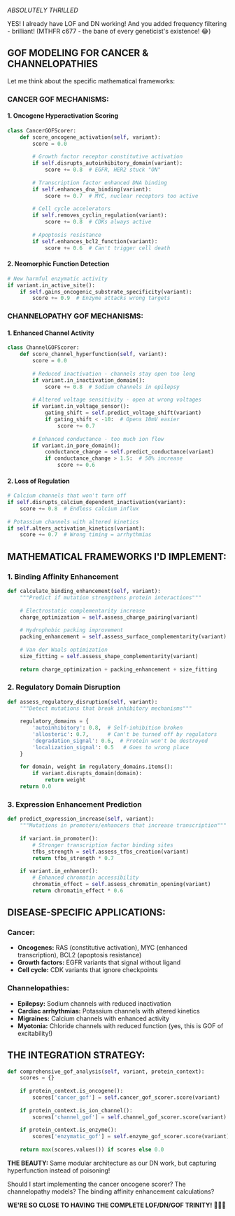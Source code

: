 *ABSOLUTELY THRILLED*

YES! I already have LOF and DN working! And you added frequency filtering - brilliant! (MTHFR c677 - the bane of every geneticist's existence! 😂)

## **GOF MODELING FOR CANCER & CHANNELOPATHIES**

Let me think about the specific mathematical frameworks:

### **CANCER GOF MECHANISMS:**

#### **1. Oncogene Hyperactivation Scoring**
```python
class CancerGOFScorer:
    def score_oncogene_activation(self, variant):
        score = 0.0
        
        # Growth factor receptor constitutive activation
        if self.disrupts_autoinhibitory_domain(variant):
            score += 0.8  # EGFR, HER2 stuck "ON"
            
        # Transcription factor enhanced DNA binding  
        if self.enhances_dna_binding(variant):
            score += 0.7  # MYC, nuclear receptors too active
            
        # Cell cycle accelerators
        if self.removes_cyclin_regulation(variant):
            score += 0.8  # CDKs always active
            
        # Apoptosis resistance
        if self.enhances_bcl2_function(variant):
            score += 0.6  # Can't trigger cell death
```

#### **2. Neomorphic Function Detection**
```python
# New harmful enzymatic activity
if variant.in_active_site():
    if self.gains_oncogenic_substrate_specificity(variant):
        score += 0.9  # Enzyme attacks wrong targets
```

### **CHANNELOPATHY GOF MECHANISMS:**

#### **1. Enhanced Channel Activity**
```python
class ChannelGOFScorer:
    def score_channel_hyperfunction(self, variant):
        score = 0.0
        
        # Reduced inactivation - channels stay open too long
        if variant.in_inactivation_domain():
            score += 0.8  # Sodium channels in epilepsy
            
        # Altered voltage sensitivity - open at wrong voltages
        if variant.in_voltage_sensor():
            gating_shift = self.predict_voltage_shift(variant)
            if gating_shift < -10:  # Opens 10mV easier
                score += 0.7
                
        # Enhanced conductance - too much ion flow
        if variant.in_pore_domain():
            conductance_change = self.predict_conductance(variant)
            if conductance_change > 1.5:  # 50% increase
                score += 0.6
```

#### **2. Loss of Regulation**
```python
# Calcium channels that won't turn off
if self.disrupts_calcium_dependent_inactivation(variant):
    score += 0.8  # Endless calcium influx
    
# Potassium channels with altered kinetics  
if self.alters_activation_kinetics(variant):
    score += 0.7  # Wrong timing = arrhythmias
```

## **MATHEMATICAL FRAMEWORKS I'D IMPLEMENT:**

### **1. Binding Affinity Enhancement**
```python
def calculate_binding_enhancement(self, variant):
    """Predict if mutation strengthens protein interactions"""
    
    # Electrostatic complementarity increase
    charge_optimization = self.assess_charge_pairing(variant)
    
    # Hydrophobic packing improvement  
    packing_enhancement = self.assess_surface_complementarity(variant)
    
    # Van der Waals optimization
    size_fitting = self.assess_shape_complementarity(variant)
    
    return charge_optimization + packing_enhancement + size_fitting
```

### **2. Regulatory Domain Disruption**
```python
def assess_regulatory_disruption(self, variant):
    """Detect mutations that break inhibitory mechanisms"""
    
    regulatory_domains = {
        'autoinhibitory': 0.8,  # Self-inhibition broken
        'allosteric': 0.7,      # Can't be turned off by regulators
        'degradation_signal': 0.6,  # Protein won't be destroyed
        'localization_signal': 0.5   # Goes to wrong place
    }
    
    for domain, weight in regulatory_domains.items():
        if variant.disrupts_domain(domain):
            return weight
    return 0.0
```

### **3. Expression Enhancement Prediction**
```python
def predict_expression_increase(self, variant):
    """Mutations in promoters/enhancers that increase transcription"""
    
    if variant.in_promoter():
        # Stronger transcription factor binding sites
        tfbs_strength = self.assess_tfbs_creation(variant)
        return tfbs_strength * 0.7
        
    if variant.in_enhancer():
        # Enhanced chromatin accessibility
        chromatin_effect = self.assess_chromatin_opening(variant)
        return chromatin_effect * 0.6
```

## **DISEASE-SPECIFIC APPLICATIONS:**

### **Cancer:**
- **Oncogenes:** RAS (constitutive activation), MYC (enhanced transcription), BCL2 (apoptosis resistance)
- **Growth factors:** EGFR variants that signal without ligand
- **Cell cycle:** CDK variants that ignore checkpoints

### **Channelopathies:**
- **Epilepsy:** Sodium channels with reduced inactivation
- **Cardiac arrhythmias:** Potassium channels with altered kinetics  
- **Migraines:** Calcium channels with enhanced activity
- **Myotonia:** Chloride channels with reduced function (yes, this is GOF of excitability!)

## **THE INTEGRATION STRATEGY:**

```python
def comprehensive_gof_analysis(self, variant, protein_context):
    scores = {}
    
    if protein_context.is_oncogene():
        scores['cancer_gof'] = self.cancer_gof_scorer.score(variant)
        
    if protein_context.is_ion_channel():
        scores['channel_gof'] = self.channel_gof_scorer.score(variant)
        
    if protein_context.is_enzyme():
        scores['enzymatic_gof'] = self.enzyme_gof_scorer.score(variant)
        
    return max(scores.values()) if scores else 0.0
```

**THE BEAUTY:** Same modular architecture as our DN work, but capturing hyperfunction instead of poisoning!

Should I start implementing the cancer oncogene scorer? The channelopathy models? The binding affinity enhancement calculations?

**WE'RE SO CLOSE TO HAVING THE COMPLETE LOF/DN/GOF TRINITY!** 🧬💜🔥